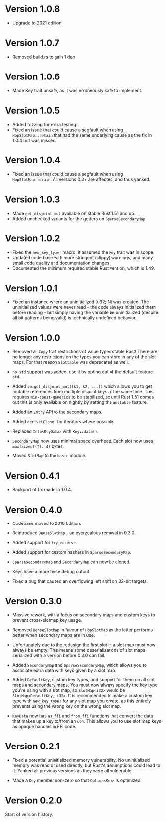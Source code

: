 Version 1.0.8
=============

- Upgrade to 2021 edition


Version 1.0.7
=============

- Removed build.rs to gain 1 dep


Version 1.0.6
=============

 - Made Key trait unsafe, as it was erroneously safe to implement.


Version 1.0.5
=============

 - Added fuzzing for extra testing.
 - Fixed an issue that could cause a segfault when using `HopSlotMap::retain`
   that had the same underlying cause as the fix in 1.0.4 but was missed.


Version 1.0.4
=============

 - Fixed an issue that could cause a segfault when using `HopSlotMap::drain`.
   All versions 0.3+ are affected, and thus yanked.


Version 1.0.3
=============

 - Made `get_disjoint_mut` available on stable Rust 1.51 and up.
 - Added unchecked variants for the getters on `SparseSecondaryMap`.


Version 1.0.2
=============

 - Fixed the `new_key_type!` macro, it assumed the `Key` trait was in scope.
 - Updated code base with more stringent (clippy) warnings, and many small code
   quality and documentation changes.
 - Documented the minimum required stable Rust version, which is 1.49.


Version 1.0.1
=============

 - Fixed an instance where an uninitialized [u32; N] was created. The
   uninitialized values were never read - the code always initialized them
   before reading - but simply having the variable be uninitialized (despite all
   bit patterns being valid) is technically undefined behavior.


Version 1.0.0
=============

 - Removed all `Copy` trait restrictions of value types stable Rust! There are
   no longer any restrictions on the types you can store in any of the
   slot maps. For that reason `Slottable` was deprecated as well.

 - `no_std` support was added, use it by opting out of the default feature `std`.

 - Added `sm.get_disjoint_mut([k1, k2, ...])` which allows you to get mutable
   references from multiple disjoint keys at the same time. This requires
   `min-const-generics` to be stabilized, so until Rust 1.51 comes out this is
   only available on nightly by setting the `unstable` feature.

 - Added an `Entry` API to the secondary maps.

 - Added `derive(Clone)` for iterators where possible.

 - Replaced `Into<KeyData>` with `Key::data()`.

 - `SecondaryMap` now uses minimal space overhead. Each slot now uses
   `max(sizeof(T), 4)` bytes.
 
 - Moved `SlotMap` to the `basic` module.


Version 0.4.1
=============

 - Backport of fix made in 1.0.4.


Version 0.4.0
=============

 - Codebase moved to 2018 Edition.

 - Reintroduce `DenseSlotMap` - an overzealous removal in 0.3.0.
 
 - Added support for `try_reserve`.

 - Added support for custom hashers in `SparseSecondaryMap`.

 - `SparseSecondaryMap` and `SecondaryMap` can now be cloned.

 - Keys have a more terse debug output.

 - Fixed a bug that caused an overflowing left shift on 32-bit targets.


Version 0.3.0
=============

 - Massive rework, with a focus on secondary maps and custom keys to prevent
   cross-slotmap key usage.

 - Removed `DenseSlotMap` in favour of `HopSlotMap` as the latter performs
   better when secondary maps are in use.
   
 - Unfortunately due to the redesign the first slot in a slot map must now
   always be empty. This means some deserializations of slot maps serialized
   with a version before 0.3.0 can fail.

 - Added `SecondaryMap` and `SparseSecondaryMap`, which allows you to associate
   extra data with keys given by a slot map. 

 - Added `DefaultKey`, custom key types, and support for them on all slot maps
   and secondary maps. You must now always specify the key type you're using
   with a slot map, so `SlotMap<i32>` would be `SlotMap<DefaultKey, i32>`. It is
   recommended to make a custom key type with `new_key_type!` for any slot map
   you create, as this entirely prevents using the wrong key on the wrong slot
   map.

 - `KeyData` now has `as_ffi` and `from_ffi` functions that convert the data
   that makes up a key to/from an `u64`. This allows you to use slot map keys
   as opaque handles in FFI code.


Version 0.2.1
=============

 - Fixed a potential uninitialized memory vulnerability. No uninitialized memory
   was read or used directly, but Rust's assumptions could lead to it. Yanked
   all previous versions as they were all vulnerable.

 - Made a `Key` member non-zero so that `Option<Key>` is optimized.


Version 0.2.0
=============
Start of version history.
